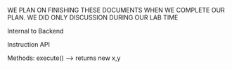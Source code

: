 WE PLAN ON FINISHING THESE DOCUMENTS 
WHEN WE COMPLETE OUR PLAN. WE DID ONLY 
DISCUSSION DURING OUR LAB TIME

Internal to Backend

Instruction API

Methods: execute() --> returns new x,y 
